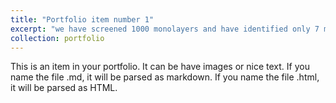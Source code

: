 ```yaml
---
title: "Portfolio item number 1"
excerpt: "we have screened 1000 monolayers and have identified only 7 monolayers suitable for water splitting. The screening metrices are shown in below figure<br/><img src='/images/Graphical-abstract.png'>"
collection: portfolio
---
```


This is an item in your portfolio. It can be have images or nice text. If you name the file .md, it will be parsed as markdown. If you name the file .html, it will be parsed as HTML. 
